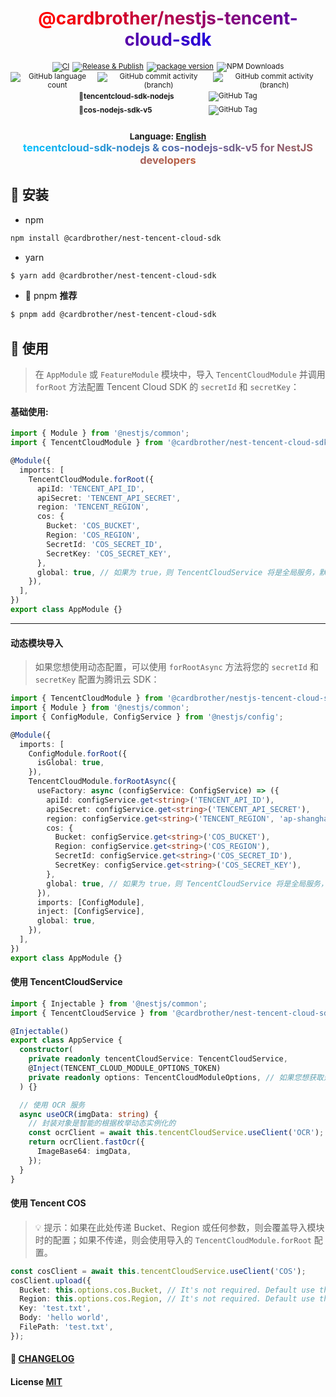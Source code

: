 <h1 align="center">
<font color="#FF0000">@</font><font color="#F90006">c</font><font color="#F3000C">a</font><font color="#ED0012">r</font><font color="#E70018">d</font><font color="#E1001E">b</font><font color="#DB0024">r</font><font color="#D5002A">o</font><font color="#CF0030">t</font><font color="#C90036">h</font><font color="#C3003C">e</font><font color="#BD0042">r</font><font color="#B70048">/</font><font color="#B1004E">n</font><font color="#AB0054">e</font><font color="#A5005A">s</font><font color="#9F0060">t</font><font color="#990066">j</font><font color="#93006C">s</font><font color="#8D0072">-</font><font color="#870078">t</font><font color="#81007E">e</font><font color="#7B0084">n</font><font color="#75008A">c</font><font color="#6F0090">e</font><font color="#690096">n</font><font color="#63009C">t</font><font color="#5D00A2">-</font><font color="#5700A8">c</font><font color="#5100AE">l</font><font color="#4B00B4">o</font><font color="#4500BA">u</font><font color="#3F00C0">d</font><font color="#3900C6">-</font><font color="#3300CC">s</font><font color="#2D00D2">d</font><font color="#2700D8">k</font></h1>
<small style="text-align:center;display:flex;justify-content:center;gap:5px;"><a href="https://github.com/guotingchao/nest-tencent-cloud-sdk/actions/workflows/Test.yml"><img alt="CI" src="https://github.com/guotingchao/nest-tencent-cloud-sdk/actions/workflows/CI.yml/badge.svg"/></a> <a href="https://github.com/guotingchao/nest-tencent-cloud-sdk/actions/workflows/Release.yml"><img alt="Release &amp; Publish" src="https://github.com/guotingchao/nest-tencent-cloud-sdk/actions/workflows/Release.yml/badge.svg"/></a> <a href="https://badge.fury.io/js/@cardbrother%2Fnestjs-tencent-cloud-sdk"><img alt="package version" src="https://badge.fury.io/js/@cardbrother%2Fnestjs-tencent-cloud-sdk.svg"/></a> <img alt="NPM Downloads" src="https://img.shields.io/npm/d18m/%40cardbrother%2Fnestjs-tencent-cloud-sdk"/>
</small>
<small style="text-align:center;display:flex;justify-content:center;gap:5px;">
<img alt="GitHub language count" src="https://img.shields.io/github/languages/count/guotingchao/nest-tencent-cloud-sdk?color=green"/> <img alt="GitHub commit activity (branch)" src="https://img.shields.io/github/commit-activity/t/guotingchao/nest-tencent-cloud-sdk/main?logo=github&amp;logoColor=green&amp;color=%23FF40E0D0"/>
<img alt="GitHub commit activity (branch)" src="https://img.shields.io/github/commit-activity/t/guotingchao/nest-tencent-cloud-sdk/develop?logo=github&amp;logoColor=green&amp;label=Develop%20Commits&amp;color=%23FF40E0D0"/>
</small>
<small style="display:flex;padding: 3px 0; justify-content:center; align-items:center;">🚨 <strong style="width:200px;">tencentcloud-sdk-nodejs</strong>  <img alt="GitHub Tag" src="https://img.shields.io/github/v/tag/TencentCloud/tencentcloud-sdk-nodejs?color=slateblue&labelColor=red&label=version"></small>
<small style="display:flex;padding: 3px 0; justify-content:center; align-items:center;">🚨 <strong style="width:200px;">cos-nodejs-sdk-v5</strong>  <img alt="GitHub Tag" src="https://img.shields.io/github/v/tag/tencentyun/cos-nodejs-sdk-v5
?color=slateblue&labelColor=red&label=version"></small>

<h3 align="center">
<small style="text-align:center; display:block;"><strong>Language: <a href="README.md">English</a></strong></small>
<font color="#00C0FF">t</font><font color="#03BDFC">e</font><font color="#06BAF9">n</font><font color="#09B7F6">c</font><font color="#0CB4F3">e</font><font color="#0FB1F0">n</font><font color="#12AEED">t</font><font color="#15ABEA">c</font><font color="#18A8E7">l</font><font color="#1BA5E4">o</font><font color="#1EA2E1">u</font><font color="#219FDE">d</font><font color="#249CDB">-</font><font color="#2799D8">s</font><font color="#2A96D5">d</font><font color="#2D93D2">k</font><font color="#3090CF">-</font><font color="#338DCC">n</font><font color="#368AC9">o</font><font color="#3987C6">d</font><font color="#3C84C3">e</font><font color="#3F81C0">j</font><font color="#427EBD">s</font><font color="#457BBA"> </font><font color="#4878B7">&</font><font color="#4B75B4"> </font><font color="#4E72B1">c</font><font color="#516FAE">o</font><font color="#546CAB">s</font><font color="#5769A8">-</font><font color="#5A66A5">n</font><font color="#5D63A2">o</font><font color="#60609F">d</font><font color="#63609C">e</font><font color="#666099">j</font><font color="#696096">s</font><font color="#6C6093">-</font><font color="#6F6090">s</font><font color="#72608D">d</font><font color="#75608A">k</font><font color="#786087">-</font><font color="#7B6084">v</font><font color="#7E6081">5</font><font color="#81607E"> </font><font color="#84607B">f</font><font color="#876078">o</font><font color="#8A6075">r</font><font color="#8D6072"> </font><font color="#90606F">N</font><font color="#93606C">e</font><font color="#966069">s</font><font color="#996066">t</font><font color="#9C6063">J</font><font color="#9F6060">S</font><font color="#A2605D"> </font><font color="#A5605A">d</font><font color="#A86057">e</font><font color="#AB6054">v</font><font color="#AE6051">e</font><font color="#B1604E">l</font><font color="#B4604B">o</font><font color="#B76048">p</font><font color="#BA6045">e</font><font color="#BD6042">r</font><font color="#C0603F">s</font>
</h3>

## 🔨 安装

- npm

```bash
npm install @cardbrother/nest-tencent-cloud-sdk
```

- yarn

```bash
$ yarn add @cardbrother/nest-tencent-cloud-sdk
```

- 🚀 pnpm **推荐**

```bash
$ pnpm add @cardbrother/nest-tencent-cloud-sdk
```

## 🍚 使用

> 在 `AppModule` 或 `FeatureModule` 模块中，导入 `TencentCloudModule` 并调用 `forRoot` 方法配置 Tencent Cloud SDK 的 `secretId` 和 `secretKey`：

#### **基础使用:**

```ts
import { Module } from '@nestjs/common';
import { TencentCloudModule } from '@cardbrother/nest-tencent-cloud-sdk';

@Module({
  imports: [
    TencentCloudModule.forRoot({
      apiId: 'TENCENT_API_ID',
      apiSecret: 'TENCENT_API_SECRET',
      region: 'TENCENT_REGION',
      cos: {
        Bucket: 'COS_BUCKET',
        Region: 'COS_REGION',
        SecretId: 'COS_SECRET_ID',
        SecretKey: 'COS_SECRET_KEY',
      },
      global: true, // 如果为 true，则 TencentCloudService 将是全局服务，默认为 false
    }),
  ],
})
export class AppModule {}
```

---

#### **动态模块导入**

> 如果您想使用动态配置，可以使用 `forRootAsync` 方法将您的 `secretId` 和 `secretKey` 配置为腾讯云 SDK：

```ts
import { TencentCloudModule } from '@cardbrother/nestjs-tencent-cloud-sdk';
import { Module } from '@nestjs/common';
import { ConfigModule, ConfigService } from '@nestjs/config';

@Module({
  imports: [
    ConfigModule.forRoot({
      isGlobal: true,
    }),
    TencentCloudModule.forRootAsync({
      useFactory: async (configService: ConfigService) => ({
        apiId: configService.get<string>('TENCENT_API_ID'),
        apiSecret: configService.get<string>('TENCENT_API_SECRET'),
        region: configService.get<string>('TENCENT_REGION', 'ap-shanghai'),
        cos: {
          Bucket: configService.get<string>('COS_BUCKET'),
          Region: configService.get<string>('COS_REGION'),
          SecretId: configService.get<string>('COS_SECRET_ID'),
          SecretKey: configService.get<string>('COS_SECRET_KEY'),
        },
        global: true, // 如果为 true，则 TencentCloudService 将是全局服务，默认为 false
      }),
      imports: [ConfigModule],
      inject: [ConfigService],
      global: true,
    }),
  ],
})
export class AppModule {}
```

#### **使用 TencentCloudService**

```ts
import { Injectable } from '@nestjs/common';
import { TencentCloudService } from '@cardbrother/nest-tencent-cloud-sdk';

@Injectable()
export class AppService {
  constructor(
    private readonly tencentCloudService: TencentCloudService,
    @Inject(TENCENT_CLOUD_MODULE_OPTIONS_TOKEN)
    private readonly options: TencentCloudModuleOptions, // 如果您想获取选项，可以使用这个
  ) {}

  // 使用 OCR 服务
  async useOCR(imgData: string) {
    // 封装对象是智能的根据枚举动态实例化的
    const ocrClient = await this.tencentCloudService.useClient('OCR'); // or SMS,COS,etc
    return ocrClient.fastOcr({
      ImageBase64: imgData,
    });
  }
}
```

#### **使用 Tencent COS**

> 💡 提示：如果在此处传递 Bucket、Region 或任何参数，则会覆盖导入模块时的配置；如果不传递，则会使用导入的 `TencentCloudModule.forRoot` 配置。

```ts
const cosClient = await this.tencentCloudService.useClient('COS');
cosClient.upload({
  Bucket: this.options.cos.Bucket, // It's not required. Default use the configuration at the Module Import time
  Region: this.options.cos.Region, // It's not required. Default use the configuration at the Module Import time
  Key: 'test.txt',
  Body: 'hello world',
  FilePath: 'test.txt',
});
```

#### 📝 [CHANGELOG](CHANGELOG.md)

#### License [MIT](https://github.com/guotingchao/nest-tencent-cloud-sdk/blob/main/LICENSE)
